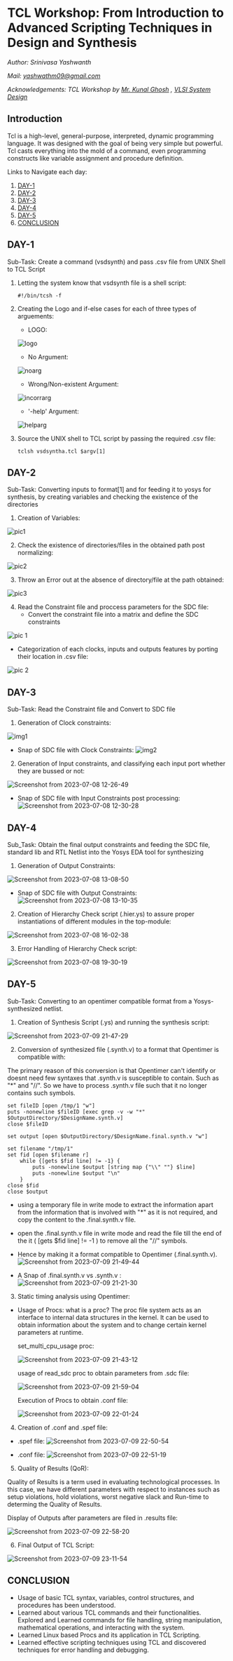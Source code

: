 # **TCL Workshop: From Introduction to Advanced Scripting Techniques in Design and Synthesis**

 *Author: Srinivasa Yashwanth*

 *Mail: yashwathm09@gmail.com*
 
 *_Acknowledgements: TCL Workshop by [Mr. Kunal Ghosh](https://github.com/kunalg123) , [VLSI System Design](https://www.vlsisystemdesign.com/)_*

 ## **Introduction**

Tcl is a high-level, general-purpose, interpreted, dynamic programming language. It was designed with the goal of being very simple but powerful. Tcl casts everything into the mold of a command, even programming constructs like variable assignment and procedure definition.

Links to Navigate each day:
1. [DAY-1](#DAY-1)
2. [DAY-2](#DAY-2)
3. [DAY-3](#DAY-3)
4. [DAY-4](#DAY-4)
5. [DAY-5](#DAY-5)
6. [CONCLUSION](#CONCLUSION)
   

## DAY-1

Sub-Task: Create a command (vsdsynth) and pass .csv file from UNIX Shell to TCL Script

1. Letting the system know that vsdsynth file is a shell script:
   
    ```
   #!/bin/tcsh -f
    ```
3. Creating the Logo and if-else cases for each of three types of arguements:
   - LOGO:
     
   ![logo](https://github.com/binocroc/TCLWorkshop/assets/59701387/a1b1ac8d-5723-422f-8233-8c580ca93f56)

   - No Argument:

   ![noarg](https://github.com/binocroc/TCLWorkshop/assets/59701387/3a78717a-037e-47c6-a38a-5ce81147f8f4)

   - Wrong/Non-existent Argument:
  
   ![incorrarg](https://github.com/binocroc/TCLWorkshop/assets/59701387/4094eb49-1b87-4ab9-a419-e56c579aa9b1)

   - '-help' Argument:
  
   ![helparg](https://github.com/binocroc/TCLWorkshop/assets/59701387/c41b79ae-7944-4f13-9abc-6ac6d97af2fb)

4. Source the UNIX shell to TCL script by passing the required .csv file:

   ```
   tclsh vsdsyntha.tcl $argv[1]
   ```

## DAY-2

Sub-Task: Converting inputs to format[1] and for feeding it to yosys for synthesis, by creating variables and checking the existence of the directories

1. Creation of Variables:

![pic1](https://github.com/binocroc/TCLWorkshop/assets/59701387/d3a3d53d-1bea-4d47-84a4-9a5fd5056975)

2. Check the existence of directories/files in the obtained path post normalizing:

![pic2](https://github.com/binocroc/TCLWorkshop/assets/59701387/303ee154-5cbd-40f2-b765-a16042301cca)

3. Throw an Error out at the absence of directory/file at the path obtained:

![pic3](https://github.com/binocroc/TCLWorkshop/assets/59701387/401b9e66-5694-40a6-b0f4-7e5a858d0d06)

4. Read the Constraint file and proccess parameters for the SDC file:
   - Convert the constraint file into a matrix and define the SDC constraints

![pic 1](https://github.com/binocroc/TCLWorkshop/assets/59701387/04c90c7e-a751-46e3-9c0d-2cad715e94f9)

   - Categorization of each clocks, inputs and outputs features by porting their location in .csv file:

![pic 2](https://github.com/binocroc/TCLWorkshop/assets/59701387/69006650-bbda-49db-b872-9a2c350dc8d2)

## DAY-3

Sub-Task: Read the Constraint file and Convert to SDC file

1. Generation of Clock constraints:

![img1](https://github.com/binocroc/TCLWorkshop/assets/59701387/42734e38-2ed8-46f4-82da-b026174749a5)

- Snap of SDC file with Clock Constraints:
![img2](https://github.com/binocroc/TCLWorkshop/assets/59701387/1cb74c78-ca13-44b7-a94a-8d2e783c5377)

2. Generation of Input constraints, and classifying each input port whether they are bussed or not:

![Screenshot from 2023-07-08 12-26-49](https://github.com/binocroc/TCLWorkshop/assets/59701387/31218692-f8fe-4585-bffc-56ccbe284e96)

- Snap of SDC file with Input Constraints post processing:
  ![Screenshot from 2023-07-08 12-30-28](https://github.com/binocroc/TCLWorkshop/assets/59701387/1240a444-30ec-455f-bb66-52d100a3aa3d)

## DAY-4

Sub_Task: Obtain the final output constraints and feeding the SDC file, standard lib and RTL Netlist into the Yosys EDA tool for synthesizing

1. Generation of Output Constraints:

![Screenshot from 2023-07-08 13-08-50](https://github.com/binocroc/TCLWorkshop/assets/59701387/e04ad157-f0e9-4b81-abfb-f34a2f21cbd0)

- Snap of SDC file with Output Constraints:
![Screenshot from 2023-07-08 13-10-35](https://github.com/binocroc/TCLWorkshop/assets/59701387/01440e53-d0e2-4a42-ace7-c3da80322d4b)

2. Creation of Hierarchy Check script (.hier.ys) to assure proper instantiations of different modules in the top-module:

![Screenshot from 2023-07-08 16-02-38](https://github.com/binocroc/TCLWorkshop/assets/59701387/953683cb-af8e-4c74-8f59-a362167113e4)

3. Error Handling of Hierarchy Check script:

![Screenshot from 2023-07-08 19-30-19](https://github.com/binocroc/TCLWorkshop/assets/59701387/226037f8-8f34-4093-9e2b-64a4cb30a2e2)

## DAY-5

Sub-Task: Converting to an opentimer compatible format from a Yosys-synthesized netlist.

1. Creation of Synthesis Script (.ys) and running the synthesis script:

![Screenshot from 2023-07-09 21-47-29](https://github.com/binocroc/TCLWorkshop/assets/59701387/58aa8d84-82b5-41c9-8996-7f8cb025b4a2)

2. Conversion of synthesized file (.synth.v) to a format that Opentimer is compatible with:

The primary reason of this conversion is that Opentimer can't identify or doesnt need few syntaxes that .synth.v is susceptible to contain. Such as "*" and "//". 
So we have to process .synth.v file such that it no longer contains such symbols.

```
set fileID [open /tmp/1 "w"]
puts -nonewline $fileID [exec grep -v -w "*" $OutputDirectory/$DesignName.synth.v]
close $fileID

set output [open $OutputDirectory/$DesignName.final.synth.v "w"]

set filename "/tmp/1"
set fid [open $filename r]
	while {[gets $fid line] != -1} {
		puts -nonewline $output [string map {"\\" ""} $line]
		puts -nonewline $output "\n"
	}
close $fid
close $output

```
 - using a temporary file in write mode to extract the information apart from the information that is involved with "*" as it is not required, and copy the content to the .final.synth.v file.
 - open the .final.synth.v file in write mode and read the file till the end of the it ( [gets $fid line] != -1 ) to remove all the "//" symbols.
 - Hence by making it a format compatible to Opentimer (.final.synth.v).
   ![Screenshot from 2023-07-09 21-49-44](https://github.com/binocroc/TCLWorkshop/assets/59701387/e00f01c8-891c-4b56-ba3e-1ea19e15ca5f)

 - A Snap of .final.synth.v vs .synth.v :
   ![Screenshot from 2023-07-09 21-21-30](https://github.com/binocroc/TCLWorkshop/assets/59701387/78500e90-34c2-4bca-a7ce-9ea3df20cba8)

3. Static timing analysis using Opentimer:

- Usage of Procs:
  what is a proc? The proc file system acts as an interface to internal data structures in the kernel. It can be used to obtain information about the system and to change    certain kernel parameters at runtime.

  set_multi_cpu_usage proc:
  
  ![Screenshot from 2023-07-09 21-43-12](https://github.com/binocroc/TCLWorkshop/assets/59701387/7a4abe81-9476-4cb0-b4d5-baa4973f5052)

  usage of read_sdc proc to obtain parameters from .sdc file:

  ![Screenshot from 2023-07-09 21-59-04](https://github.com/binocroc/TCLWorkshop/assets/59701387/2c12c13c-b22b-4a24-beb7-c72e83bb2266)

  Execution of Procs to obtain .conf file:
  
  ![Screenshot from 2023-07-09 22-01-24](https://github.com/binocroc/TCLWorkshop/assets/59701387/997f2b4f-976a-4c64-9c7b-9f9a5e3a30f9)
  
4. Creation of .conf and .spef file:
 - .spef file:
   ![Screenshot from 2023-07-09 22-50-54](https://github.com/binocroc/TCLWorkshop/assets/59701387/aa5a1a5d-919a-410e-9603-b25c1b0a524f)

 - .conf file:
   ![Screenshot from 2023-07-09 22-51-19](https://github.com/binocroc/TCLWorkshop/assets/59701387/8b1afd18-f662-4062-8b58-34e8307914aa)

5. Quality of Results (QoR):

 Quality of Results is a term used in evaluating technological processes. In this case, we have different parameters with respect to instances such as setup violations, hold violations, worst negative slack and Run-time to determing the Quality of Results.

Display of Outputs after parameters are filed in .results file:

![Screenshot from 2023-07-09 22-58-20](https://github.com/binocroc/TCLWorkshop/assets/59701387/e4b36ad9-b6e8-4c06-96ed-e2b13a5d52a0)

6. Final Output of TCL Script:

![Screenshot from 2023-07-09 23-11-54](https://github.com/binocroc/TCLWorkshop/assets/59701387/e9784899-7da1-4c8b-a886-e0e584621529)

## CONCLUSION

- Usage of basic TCL syntax, variables, control structures, and procedures has been understood.
- Learned about various TCL commands and their functionalities. Explored and Learned commands for file handling, string manipulation, mathematical operations, and interacting  with the system.
- Learned Linux based Procs and its application in TCL Scripting.
- Learned effective scripting techniques using TCL and discovered techniques for error handling and debugging.



  
  






















 

